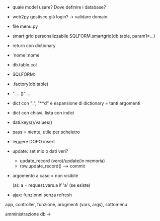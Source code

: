 - quale model usare? Dove definire i database?
- web2py gestisce già login? -> validare domain
- file menu.py


- smart grid personalizzabile
SQLFORM.smartgrid(db.table, param1=...)
- return con dictionary
- 'nome':nome
- db.table.col
- SQLFORM:
- .factory(db.table)
- ".... ()".....
- dict con ":", "**d" è espansione di dictionary = tanti argomenti
- dict con chiavi, lista con indici
- dati.keys()/values()
- pass = niente, utile per scheletro

- leggere DOPO insert

- update: set mio o dati veri?
	- update_record (vero)/update(in memoria)
	- row.update_record() --> commit

- argomento a caso = non visibile

	(a):
		a = request.vars.a if 'a' (se esiste)

- ajax: funzionni senza refresh


app, controller, funzione, arogmenti (vars, args), sottomenu

amministrazione db ->
